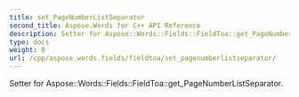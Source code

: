 ```yaml
---
title: set_PageNumberListSeparator
second_title: Aspose.Words for C++ API Reference
description: Setter for Aspose::Words::Fields::FieldToa::get_PageNumberListSeparator. 
type: docs
weight: 0
url: /cpp/aspose.words.fields/fieldtoa/set_pagenumberlistseparator/
---
```


Setter for Aspose::Words::Fields::FieldToa::get_PageNumberListSeparator. 

